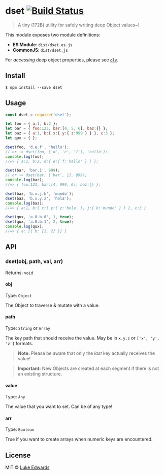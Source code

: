 # dset [![Build Status](https://travis-ci.org/lukeed/dset.svg?branch=master)](https://travis-ci.org/lukeed/dset)

> A tiny (172B) utility for safely writing deep Object values~!

This module exposes two module definitions:

* **ES Module**: `dist/dset.es.js`
* **CommonJS**: `dist/dset.js`

For _accessing_ deep object properties, please see [`dlv`](https://github.com/developit/dlv).

## Install

```
$ npm install --save dset
```


## Usage

```js
const dset = require('dset');

let foo = { a:1, b:2 };
let bar = { foo:123, bar:[4, 5, 6], baz:{} };
let baz = { a:1, b:{ x:{ y:{ z:999 } } }, c:3 };
let qux = { };

dset(foo, 'd.e.f', 'hello');
// or ~> dset(foo, ['d', 'e', 'f'], 'hello');
console.log(foo);
//=> { a:1, b:2, d:{ e:{ f:'hello' } } };

dset(bar, 'bar.1', 999);
// or ~> dset(bar, ['bar', 1], 999);
console.log(bar);
//=> { foo:123, bar:[4, 999, 6], baz:{} };

dset(baz, 'b.x.j.k', 'mundo');
dset(baz, 'b.x.y.z', 'hola');
console.log(baz);
//=> { a:1, b:{ x:{ y:{ z:'hola' }, j:{ k:'mundo' } } }, c:3 }

dset(qux, 'a.0.b.0', 1, true);
dset(qux, 'a.0.b.1', 2, true);
console.log(qux);
//=> { a: [{ b: [1, 2] }] }
```

## API

### dset(obj, path, val, arr)

Returns: `void`

#### obj

Type: `Object`

The Object to traverse & mutate with a value.

#### path

Type: `String` or `Array`

The key path that should receive the value. May be in `x.y.z` or `['x', 'y', 'z']` formats.

> **Note:** Please be aware that only the _last_ key actually receives the value!

> **Important:** New Objects are created at each segment if there is not an existing structure.

#### value

Type: `Any`

The value that you want to set. Can be of any type!

#### arr

Type: `Boolean`

True if you want to create arrays when numeric keys are encountered.


## License

MIT © [Luke Edwards](https://lukeed.com)
